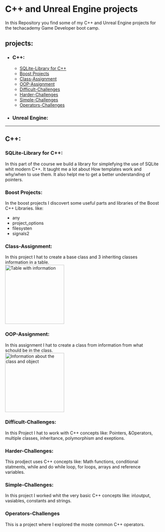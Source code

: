 # C++ and Unreal Engine projects
In this Repository you find some of my C++ and Unreal Engine projects for the techacademy Game Developer boot camp.

## projects:
- ### C++:
  - [SQLite-Library for C++](#sqlite-library-for-c)
  - [Boost Projects](#boost-projects)
  - [Class-Assignment](class-assignment)
  - [OOP-Assignment](#oop-assignment)
  - [Difficult-Challenges](#difficult-challenges)
  - [Harder-Challenges](#harder-challenges)
  - [Simple-Challenges](#simple-challenges)
  - [Operators-Challenges](#operators-challenges)
- ### Unreal Engine:

___

## C++:

### SQLite-Library for C++:
In this part of the course we build a library for simplefying the use of SQLite whit modern C++. 
It taught me a lot about How templates work and why/when to use them. It also helpt me to get a better understanding of pointers. 


### Boost Projects:
In the boost projects I discovert some useful parts and libraries of the Boost C++ Libraries. like:
- any
- project_options
- filesysten
- signals2

### Class-Assignment:
In this project I hat to create a base class and 3 inheriting classes information in a table.
<br>
<img src="https://storage.googleapis.com/c-sharp-dot-net/superclass.png" alt="Table with information" style="width:20vw;">

### OOP-Assignment:
In this assignment I hat to create a class from information from what schould be in the class.
<br>
<img src="https://storage.googleapis.com/c-sharp-dot-net/instance.png" alt="Information about the class and object" style="width:20vw;">
### Difficult-Challenges:
In this Project I hat to work with C++ concepts like: Pointers, &Operators, multiple classes, inheritance, polymorphism and exeptions.

### Harder-Challenges:
This prodject uses C++ concepts like: Math functions, conditional statments, while and do while loop, for loops, arrays and reference variables.

### Simple-Challenges:
In this project I worked whit the very basic C++ concepts like: in\output, vasiables, constants and strings.

### Operators-Challenges
This is a project where I explored the moste common C++ operators.
